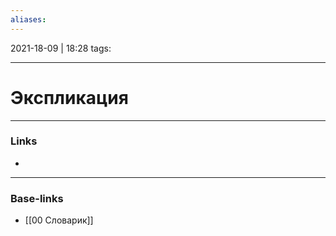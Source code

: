 ```yaml
---
aliases:
---
```

2021-18-09 | 18:28
tags: 
___

# Экспликация

___
### Links
- 

___
### Base-links
- [[00 Словарик]]

